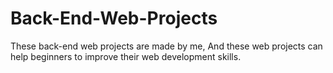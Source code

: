 # Back-End-Web-Projects
 These back-end web projects are made by me, And these web projects can help beginners to improve their web development skills.
